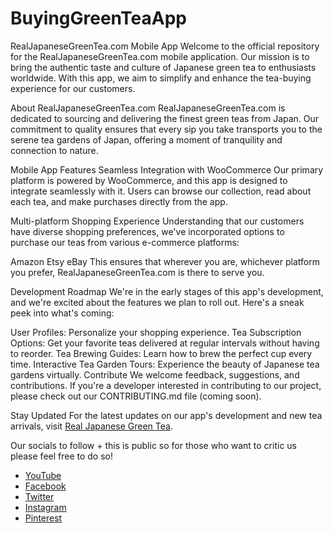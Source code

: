# BuyingGreenTeaApp
RealJapaneseGreenTea.com Mobile App
Welcome to the official repository for the RealJapaneseGreenTea.com mobile application. Our mission is to bring the authentic taste and culture of Japanese green tea to enthusiasts worldwide. With this app, we aim to simplify and enhance the tea-buying experience for our customers.

About RealJapaneseGreenTea.com
RealJapaneseGreenTea.com is dedicated to sourcing and delivering the finest green teas from Japan. Our commitment to quality ensures that every sip you take transports you to the serene tea gardens of Japan, offering a moment of tranquility and connection to nature.

Mobile App Features
Seamless Integration with WooCommerce
Our primary platform is powered by WooCommerce, and this app is designed to integrate seamlessly with it. Users can browse our collection, read about each tea, and make purchases directly from the app.

Multi-platform Shopping Experience
Understanding that our customers have diverse shopping preferences, we've incorporated options to purchase our teas from various e-commerce platforms:

Amazon
Etsy
eBay
This ensures that wherever you are, whichever platform you prefer, RealJapaneseGreenTea.com is there to serve you.

Development Roadmap
We're in the early stages of this app's development, and we're excited about the features we plan to roll out. Here's a sneak peek into what's coming:

User Profiles: Personalize your shopping experience.
Tea Subscription Options: Get your favorite teas delivered at regular intervals without having to reorder.
Tea Brewing Guides: Learn how to brew the perfect cup every time.
Interactive Tea Garden Tours: Experience the beauty of Japanese tea gardens virtually.
Contribute
We welcome feedback, suggestions, and contributions. If you're a developer interested in contributing to our project, please check out our CONTRIBUTING.md file (coming soon).

Stay Updated
For the latest updates on our app's development and new tea arrivals, visit [Real Japanese Green Tea](RealJapaneseGreenTea.com).

Our socials to follow + this is public so for those who want to critic us please feel free to do so!
- [YouTube](https://www.youtube.com/@RealJapaneseGreenTea)
- [Facebook](https://www.facebook.com/RealJapaneseGreenTea/)
- [Twitter](https://twitter.com/RealJPGreenTea)
- [Instagram](https://www.instagram.com/japanesegreenteas/)
- [Pinterest](https://www.pinterest.com/realjapanesegreentea/)
